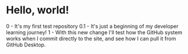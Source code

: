 # **Hello, world!**
0 -  It's my first test repository
0.1 - It's just a beginning of my developer learning journey!
1 - With this new change I'll test how the GitHub system works when I commit directly to the site, and see how I can pull it from GitHub Desktop.
